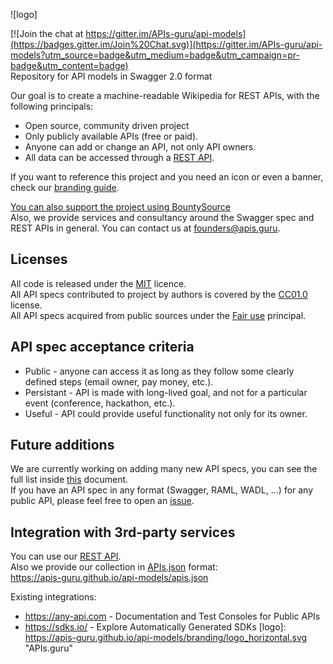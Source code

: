 ![logo]

[![Join the chat at https://gitter.im/APIs-guru/api-models](https://badges.gitter.im/Join%20Chat.svg)](https://gitter.im/APIs-guru/api-models?utm_source=badge&utm_medium=badge&utm_campaign=pr-badge&utm_content=badge)<BR>
Repository for API models in Swagger 2.0 format

Our goal is to create a machine-readable Wikipedia for REST APIs, with the following principals:
- Open source, community driven project
- Only publicly available APIs (free or paid).
- Anyone can add or change an API, not only API owners.
- All data can be accessed through a [REST API](API.md).

If you want to reference this project and you need an icon or even a banner, check our [branding guide](branding/README.md).

[You can also support the project using BountySource](https://www.bountysource.com/teams/apis_guru)<br>
Also, we provide services and consultancy around the Swagger spec and REST APIs in general.
You can contact us at founders@apis.guru.

Licenses
--------------------------

All code is released under the [MIT](http://opensource.org/licenses/MIT) licence.<br>
All API specs contributed to project by authors is covered by the [CC01.0](https://creativecommons.org/publicdomain/zero/1.0/) license.<br>
All API specs acquired from public sources under the [Fair use](http://en.wikipedia.org/wiki/Fair_use) principal.

API spec acceptance criteria
--------------------------
* Public - anyone can access it as long as they follow some clearly defined steps (email owner, pay money, etc.).
* Persistant - API is made with long-lived goal, and not for a particular event (conference, hackathon, etc.).
* Useful - API could provide useful functionality not only for its owner.

Future additions
--------------------------
We are currently working on adding many new API specs, you can see the full list inside [this](https://docs.google.com/spreadsheets/d/14zxKcW_Pzu5aYI3Tnwe5ph2Ru2pkSP8yHWEQhx3t8pI/edit?usp=sharing) document.<BR>
If you have an API spec in any format (Swagger, RAML, WADL, ...) for any public API, please feel free to open an [issue](https://github.com/APIs-guru/api-models/issues/new).

Integration with 3rd-party services
--------------------------
You can use our [REST API](API.md).<BR>
Also we provide our collection in [APIs.json](http://apisjson.org/) format:<BR>
https://apis-guru.github.io/api-models/apis.json

Existing integrations:
 - https://any-api.com - Documentation and Test Consoles for Public APIs
 - https://sdks.io/ - Explore Automatically Generated SDKs
[logo]: https://apis-guru.github.io/api-models/branding/logo_horizontal.svg "APIs.guru"
